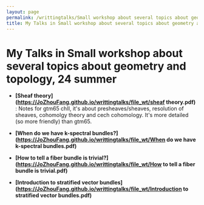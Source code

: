 ```yaml
---
layout: page
permalink: /writtingtalks/Small workshop about several topics about geometry and topology/index.html
title: My Talks in Small workshop about several topics about geometry and topology, 24 summer
---
```


#  My Talks in Small workshop about several topics about geometry and topology, 24 summer

- **[Sheaf theory](https://JoZhouFang.github.io/writtingtalks/file_wt/sheaf theory.pdf)** : Notes for gtm65 chII, it's about presheaves/sheaves, resolution of sheaves, cohomolgy theory and cech cohomology. It's more detailed (so more friendly) than gtm65.

- **[When do we have k-spectral bundles?](https://JoZhouFang.github.io/writtingtalks/file_wt/When do we have k-spectral bundles.pdf)**

- **[How to tell a fiber bundle is trivial?](https://JoZhouFang.github.io/writtingtalks/file_wt/How to tell a fiber bundle is trivial.pdf)**

- **[Introduction to stratified vector bundles](https://JoZhouFang.github.io/writtingtalks/file_wt/Introduction to stratified vector bundles.pdf)**